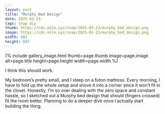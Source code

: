 ```yaml
---
layout: post
title: "Murphy Bed Design"
date: 2025-03-23
tags: snap diy
thumb: https://cdn.oklm.xyz/snap/2025-03-23/murphy_bed_design.png
image: https://cdn.oklm.xyz/snap/2025-03-23/murphy_bed_design.png
width: 682
height: 682
---
```


{% include gallery_image.html thumb=page.thumb image=page.image alt=page.title height=page.height width=page.width %}

<p class="caption">I think this should work.</p>

My bedroom’s pretty small, and I sleep on a futon mattress. Every morning, I have to fold up the whole setup and shove it into a corner since it won’t fit in the closet. Honestly, I’m so over dealing with the zero space and constant hassle, so I sketched out a Murphy bed design that should (fingers crossed) fit the room better. Planning to do a deeper dive once I actually start building the thing.